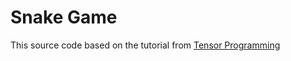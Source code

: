 # Snake Game
This source code based on the tutorial from [Tensor Programming](https://youtu.be/DnT_7M7L7vo) 